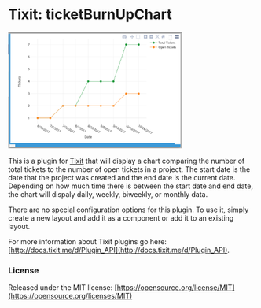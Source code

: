 # Tixit: ticketBurnUpChart

<!-- ![Example of ticketComparisonChart](https://github.com/cookiesncream716/ticketComparisonChart/blob/master/exChart.png?raw=true)
 -->
<img src="https://github.com/cookiesncream716/ticketBurnUpChart/blob/master/exChart.png?raw=true" width="70%" />

This is a plugin for [Tixit](https://tixit.me/) that will display a chart comparing the number of total tickets to the number of open tickets in a project. The start date is the date that the project was created and the end date is the current date. Depending on how much time there is between the start date and end date, the chart will dispaly daily, weekly, biweekly, or monthly data.

There are no special configuration options for this plugin. To use it, simply create a new layout and add it as a component or add it to an existing layout.

For more information about Tixit plugins go here: [http://docs.tixit.me/d/Plugin_API](http://docs.tixit.me/d/Plugin_API).

### License
Released under the MIT license: [https://opensource.org/license/MIT](https://opensource.org/licenses/MIT)
